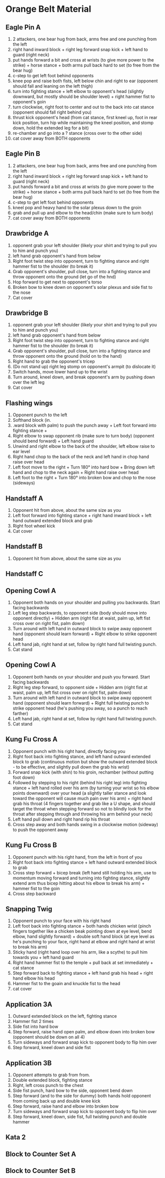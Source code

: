# Orange Belt Material

## Eagle Pin A

1. 2 attackers, one bear hug from back, arms free and one punching from the left
2. right hand inward block +
right leg forward snap kick +
left hand to guard  (right neck)
3. put hands forward a bit and cross at wrists (to give more power to the strike) +
horse stance +
both arms pull back hard to set (to free from the bear hug)
4. c-step to get left foot behind opponents
5. knee pop and raise both fists, left below chin and right to ear (opponent should fall and leaning on the left thigh)
6. turn into fighting stance +
left elbow to opponent's head (slightly downward, but mostly should be shoulder level) +
right hammer fist to opponent's goin
7. turn clockwise, right foot to center and out to the back into cat stance (opponent should fall right behind you)
8. thrust kick opponent's head (from cat stance, first kneel up, foot in rear kick position, turn hip while maintaining the kneel position, and stomp down, hold the extended leg for a bit)
9. re-chamber and go into a ? stance (cross over to the other side)
10. cat cover away from BOTH opponents

## Eagle Pin B

1. 2 attackers, one bear hug from back, arms free and one punching from the left
2. right hand inward block +
right leg forward snap kick +
left hand to guard  (right neck)
3. put hands forward a bit and cross at wrists (to give more power to the strike) +
horse stance +
both arms pull back hard to set (to free from the bear hug)
4. c-step to get left foot behind opponents
5. kneel pop and heavy hand to the solar plexus down to the groin
6. grab and pull up and elbow to the head/chin (make sure to turn body)
7. cat cover away from BOTH opponents

## Drawbridge A

1. opponent grab your left shoulder (likely your shirt and trying to pull you to him and punch you)
2. left hand grab opponent's hand from below
3. Right foot twist step into opponent, turn to fighting stance and right hammer fist to the shoulder (to break it)
4. Grab opponent's shoulder, pull close, turn into a fighting stance and throw opponent onto the ground (let go of the hnd)
5.  Hop forward to get next to opponent's torso
6. Broken bow to knee down on opponent's solar plexus and side fist to the nose
7. Cat cover

## Drawbridge B

1. opponent grab your left shoulder (likely your shirt and trying to pull you to him and punch you)
2. left hand grab opponent's hand from below
3. Right foot twist step into opponent, turn to fighting stance and right hammer fist to the shoulder (to break it)
4. Grab opponent's shoulder, pull close, turn into a fighting stance and throw opponent onto the ground (hold on to the hand)
5. Right hand to grab the opponent's tricep
6. (Do not stand up) right leg stomp on opponent's armpit (to dislocate it)
7. Switch hands, move lower hand up to the wrist
8. Turn around, kneel down, and break opponent's arm by pushing down over the left leg
9. Cat cover

## Flashing wings

1. Opponent punch to the left
2. Softhand block (in.
3. .ward block with palm) to push the punch away +
Left foot forward into fighting stance +
3. Right elbow to swap opponent rib (make sure to turn body) (opponent should bend forward) +
Left hand guard
3. Unwind and right elbow to the back of the shoulder, left elbow raise to ear level
4. Right hand chop to the back of the neck and left hand in chop hand raise over head
5. Left foot move to the right +
Turn 180° into hard bow +
Bring down left hand and chop to the neck again +
Right hand raise over head
6. Left foot to the right +
Turn 180° into broken bow and chop to the nose (sideways)

## Handstaff A

1. Opponent hit from above, about the same size as you
2. Left foot forward into fighting stance +
  right hand inward block +
  left hand outward extended block and grab
3. Right foot wheel kick
4. Cat cover

## Handstaff B

1. Opponent hit from above, about the same size as you

## Handstaff C


## Opening Cowl A

1. Opponent both hands on your shoulder and pulling you backwards.  Start facing backwards
2. Left leg step backwards, to opponent side (body should move into opponent directly) +
Hidden arm (right fist at waist, palm up, left fist cross over on right fist, palm down)
3. Turn around with left hand in outward block to swipe away opponent hand (opponent should learn forward) +
Right elbow to strike opponent head
4. Left hand jab, right hand at set, follow by right hand full twisting punch.
5. Cat stand

## Opening Cowl A

1. Opponent both hands on your shoulder and push you forward.  Start facing backwards
2. Right leg step forward, to opponent side +
Hidden arm (right fist at waist, palm up, left fist cross over on right fist, palm down)
3. Turn around with left hand in outward block to swipe away opponent hand (opponent should learn forward) +
Right full twisting punch to strike opponent head (he's pushing you away, so a punch to reach farther)
4. Left hand jab, right hand at set, follow by right hand full twisting punch.
5. Cat stand

## Kung Fu Cross A

1. Opponent punch with his right hand, directly facing you
2. Right foot back into fighting stance, and left hand outward extended block to grab (continuous motion but show the outward extended block - to be effective, and slightly pull down the grab his wrist)
3. Forward snap kick (with shin) to his groin, rechamber (without putting foot down)
4. Followed by stepping to his right (behind his right leg) into fighting stance +
  left hand rolled over his arm (by turning your wrist so his elbow points downward) over your head (a slightly taller stance and look toward the opponent will cause much pain over his arm) +
  right hand grab his throat (4 fingers together and grab like a U shape, and should target the throat when stepping forward so not to blindly look for the throat after stepping through and throwing his arm behind your neck)
5. Left hand pull down and right hand rip his throat
6. Cross step away and both hands swing in a clockwise motion (sideway) to push the opponent away

## Kung Fu Cross B

1. Opponent punch with his right hand, from the left in front of you
2. Right foot back into fighting stance +
  left hand outward extended block to grab
3. Cross step forward +
  bicep break (left hand still holding his arm, use to momentum moving forward and turning into fighting stance, slightly extend arm thus bicep hitting about his elbow to break his arm) +
  hammer fist to the goin
4. Cross step backward

## Snapping Twig

1. Opponent punch to your face with his right hand
2. Left foot back into fighting stance +
  both hands chicken wrist (pinch fingers together like a chicken beak pointing down at eye level, bend elbow, hand slightly forward) +
  double soft hand block (at eye level as he's punching to your face, right hand at elbow and right hand at wrist to break his arm)
3. Sticky hand (right hand loop over his arm, like a scythe) to pull him towards you +
  left hand guard
4. Right hand hammer fist to the temple +
  pull back at set immediately +
  cat stance
5. Step forward back to fighting stance +
  left hand grab his head +
  right hand elbow his head
6. Hammer fist to the goain and knuckle fist to the head
7. cat cover

## Application 3A

1. Outward extended block on the left, fighting stance
2. Hammer fist 2 times
3. Side fist into hard bow
4. Step forward, raise hand open palm, and elbow down into broken bow (opponent should be down on all 4)
4. Turn sideways and forward snap kick to opponent body to flip him over
5. Step forward, kneel down and side fist


## Application 3B

1. Opponent attempts to grab from from.
2. Double extended block, fighting stance
3. Right, left cross punch to the chest
4. Side fist punch, hard bow to the side, opponent bend down
5. Step forward (and to the side for dummy) both hands hold opponent from coming back up and double knee kick
6. Step forward, raise hand and elbow into broken bow
7. Turn sideways and forward snap kick to opponent body to flip him over
5. Step forward, kneel down, side fist, full twisting punch and double hammer

## Kata 2

## Block to Counter Set A

## Block to Counter Set B

